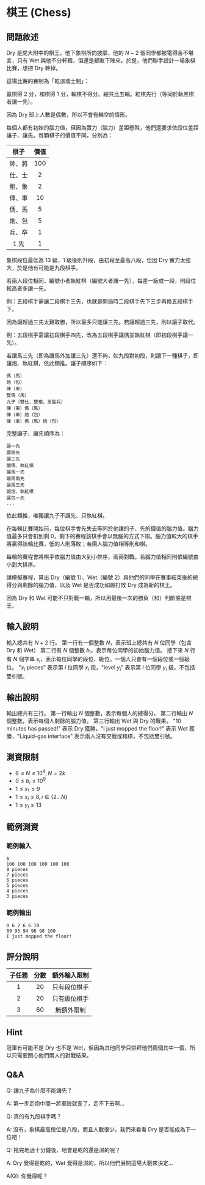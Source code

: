 # 棋王 (Chess)

## 問題敘述

Dry 是屍大附中的棋王，他下象棋所向披靡，他的 $N - 2$ 個同學都被電得苦不堪言，只有 Wet 與他不分軒輊，但還是都敗下陣來。於是，他們聯手設計一場象棋比賽，想把 Dry 幹掉。

這場比賽的賽制為「乾濕瑞士制」：

贏棋得 2 分，和棋得 1 分，輸棋不得分。總共比五輪。紅棋先行（等同於執黑棋者讓一先）。

因為 Dry 班上人數是偶數，所以不會有輪空的情形。

每個人都有初始的腦力值，但因為實力（腦力）差距懸殊，他們還要求依段位差距讓子、讓先。每顆棋子的價值不同，分別為：

| 棋子 | 價值 |
| :---: | :----: |
| 帥、將 | 100 |
| 仕、士 | 2 |
| 相、象 | 2 |
| 俥、車 | 10 |
| 傌、馬 | 5 |
| 炮、包 | 5 |
| 兵、卒 | 1 |
| 1 先 | 1 |

象棋段位最低為 13 級，1 級後則升段，由初段至最高八段，但因 Dry 實力太強大，於是他有可能是九段棋手。

若兩人段位相同，編號小者執紅棋（編號大者讓一先），每差一級或一段，則段位較高者多讓一先。

例：五段棋手需讓二段棋手三先，也就是開局時二段棋手先下三步再換五段棋手下。

因為讓超過三先太難取勝，所以最多只能讓三先。若讓超過三先，則以讓子取代。

例：五段棋手需讓初段棋手四先，改為五段棋手讓傌並執紅棋（即初段棋手讓一先）。

若讓馬三先（即為讓馬外加讓三先）還不夠，如九段對初段，則讓下一種棋子，即讓炮、執紅棋，依此類推。讓子順序如下：

```
傌（馬）
炮（包）
俥（車）
雙傌（馬）
九子（雙仕、雙相、五隻兵）
俥（車）傌（馬）
俥（車）炮（包）
俥（車）傌（馬）炮（包）
```

完整讓子、讓先順序為：

```
讓一先
讓兩先
讓三先
讓傌、執紅棋
讓馬一先
讓馬兩先
讓馬三先
讓炮、執紅棋
讓包一先
...
```

依此類推，唯獨讓九子不讓先、只執紅棋。

在每輪比賽開始前，每位棋手會先失去等同於他讓的子、先的價值的腦力值。腦力值最多只會扣到剩 0，剩下的賽程該棋手會以無腦的方式下棋。腦力值較大的棋手將贏得該輪比賽，低的人則落敗；若兩人腦力值相等則和棋。

每輪的賽程會將棋手依腦力值由大到小排序，兩兩對戰。若腦力值相同則依編號由小到大排序。

請模擬賽程，算出 Dry（編號 1）、Wet（編號 2）與他們的同學在賽事結束後的總得分與剩餘的腦力值，以及 Wet 是否成功如願打敗 Dry 成為新的棋王。

因為 Dry 和 Wet 可能不只對戰一輪，所以用最後一次的勝負（和）判斷誰是棋王。

## 輸入說明
輸入總共有 $N + 2$ 行。
第一行有一個整數 $N$，表示班上總共有 $N$ 位同學（包含 Dry 和 Wet）
第二行有 $N$ 個整數 $b_i$，表示每位同學的初始腦力值。
接下來 $N$ 行有 $N$ 個字串 $s_i$，表示每位同學的段位、級位。一個人只會有一個段位或一個級位。
"$x_i$ pieces" 表示第 $i$ 位同學 $x_i$ 段，"level $y_i$" 表示第 $i$ 位同學 $y_i$ 級，不包括雙引號。

## 輸出說明
輸出總共有三行。
第一行輸出 $N$ 個整數，表示每個人的總得分。
第二行輸出 $N$ 個整數，表示每個人剩餘的腦力值。
第三行輸出 Wet 與 Dry 的戰果。
"10 minutes has passed!" 表示 Dry 獲勝，"I just mopped the floor!" 表示 Wet 獲勝，"Liquid-gas interface" 表示兩人沒有交戰或和棋，不包括雙引號。

## 測資限制
- $6 \leq N \leq 10^4, N = 2k$
- $0 \leq b_i \leq 10^9$
- $1 \leq x_1 \leq 9$
- $1 \leq x_i \leq 8, i \in \{2...N\}$
- $1 \leq y_i \leq 13$

## 範例測資

### 範例輸入
```
6
100 100 100 100 100 100
8 pieces
7 pieces
6 pieces
5 pieces
4 pieces
3 pieces
```

### 範例輸出
```
0 6 2 6 6 10 
89 95 94 96 98 100 
I just mopped the floor!
```

## 評分說明
| 子任務 | 分數 | 額外輸入限制 |
|:----:|:---:|:----:|
| $1$ | $20$ | 只有段位棋手 |
| $2$ | $20$ | 只有級位棋手 |
| $3$ | $60$ | 無額外限制 |

## Hint
冠軍有可能不是 Dry 也不是 Wet，但因為其他同學只崇拜他們兩個其中一個，所以只需要關心他們兩人的對戰結果。

## Q&A
Q: 讓九子為什麼不能讓先？

A: 第一步走炮中間一將軍臉就歪了，走不下去啊...

Q: 真的有九段棋手嗎？

A: 沒有，象棋最高段位是八段，而且人數很少。我們來看看 Dry 是否能成為下一位吧！

Q: 拖完地過十分鐘後，地會是乾的還是濕的呢？

A: Dry 覺得是乾的，Wet 覺得是濕的，所以他們展開這場大戰來決定...

A(Q): 你覺得呢？
